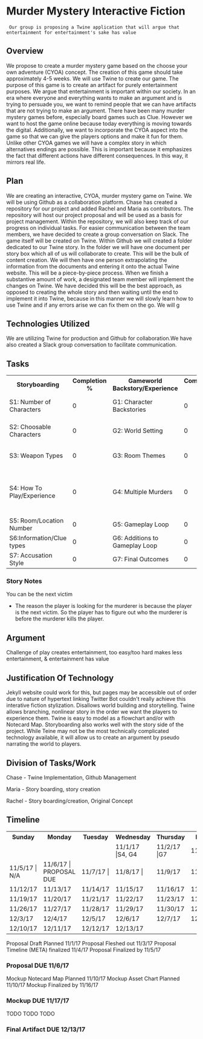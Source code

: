 # Murder Mystery Interactive Fiction
     Our group is proposing a Twine application that will argue that entertainment for entertainment's sake has value

## Overview
We propose to create a murder mystery game based on the choose your own adventure (CYOA) concept. The creation of this game should take approximately 4-5 weeks. We will use Twine to create our game. The purpose of this game is to create an artifact for purely entertainment purposes. We argue that entertainment is important within our society. In an era where everyone and everything wants to make an argument and is trying to persuade you, we want to remind people that we can have artifacts that are not trying to make an argument. There have been many murder mystery games before, especially board games such as Clue. However we want to host the game online because today everything is moving towards the digital. Additionally, we want to incorporate the CYOA aspect into the game so that we can give the players options and make it fun for them. Unlike other CYOA games we will have a complex story in which alternatives endings are possible. This is important because it emphasizes the fact that different actions have different consequences. In this way, it mirrors real life.

## Plan
We are creating an interactive, CYOA, murder mystery game on Twine. We will be using Github as a collaboration platform. Chase has created a repository for our project and added Rachel and Maria as contributors. The repository will host our project proposal and will be used as a basis for project management. Within the repository, we will also keep track of our progress on individual tasks. For easier communication between the team members, we have decided to create a group conversation on Slack. The game itself will be created on Twine. Within Github we will created a folder dedicated to our Twine story. In the folder we will have one document per story box which all of us will collaborate to create. This will be the bulk of content creation. We will then have one person extrapolating the information from the documents and entering it onto the actual Twine website. This will be a piece-by-piece process. When we finish a substantive amount of work, a designated team member will implement the changes on Twine. We have decided this will be the best approach, as opposed to creating the whole story and then waiting until the end to implement it into Twine, because in this manner we will slowly learn how to use Twine and if any errors arise we can fix them on the go. We will g

## Technologies Utilized
We are utilizing Twine for production and Github for collaboration.We have also created a Slack group conversation to facilitate communication.

## Tasks
<html>
<body>

<table style="width:100%">
  <tr>
    <th>Storyboarding</th>
    <th>Completion %</th>
    <th>Gameworld Backstory/Experience</th>
    <th>Completion %</th>
    <th>Stretch Goals</th>
    <th>Completion %</th>
  </tr>
  <tr>
    <td>S1: Number of Characters</td>
    <td>0</td>
    <td>G1: Character Backstories</td>
    <td>0</td>
    <td>B1: Playable Murderer</td>
    <td>0</td>
  </tr>
  <tr>
    <td>S2: Choosable Characters</td>
    <td>0</td>
    <td>G2: World Setting</td>
    <td>0</td>
    <td>B2: Run Away option</td>
    <td>0</td>
  </tr>
  <tr>
    <td>S3: Weapon Types</td>
    <td>0</td>
    <td>G3: Room Themes</td>
    <td>0</td>
    <td>B3: Persistent Timer</td>
    <td>0</td>
  </tr>
  <tr>
    <td>S4: How To Play/Experience</td>
    <td>0</td>
    <td>G4: Multiple Murders</td>
    <td>0</td>
    <td>B4: Player dies at certain Timer value</td>
    <td>0</td>
  </tr>
  <tr>
    <td>S5: Room/Location Number</td>
    <td>0</td>
    <td>G5: Gameplay Loop</td>
    <td>0</td>
  </tr>
  <tr>
    <td>S6:Information/Clue types</td>
    <td>0</td>
    <td>G6: Additions to Gameplay Loop</td>
    <td>0</td>
  </tr>
  <tr>
    <td>S7: Accusation Style</td>
    <td>0</td>
    <td>G7: Final Outcomes</td>
    <td>0</td>
  </tr>
</table>

</body>
</html>

### Story Notes
You can be the next victim

* The reason the player is looking for the murderer is because the player is the next victim. So the player has to figure out who the murderer is before the murderer kills the player.

## Argument
Challenge of play creates entertainment, too easy/too hard makes less entertainment, & entertainment has value

## Justification Of Technology
Jekyll website could work for this, but pages may be accessible out of order due to nature of hypertext linking
Twitter Bot couldn't really achieve this interative fiction stylization. Disallows world building and storytelling.
Twine allows branching, nonlinear story in the order we want the players to experience them. Twine is easy to model as a flowchart  and/or with Notecard Map. Storyboarding also works well with the story side of the project.
While Teine may not be the most technically complicated technology available, it will allow us to create an argument by pseudo narrating the world to players.

## Division of Tasks/Work
Chase - Twine Implementation, Github Management

Maria - Story boarding, story creation

Rachel - Story boarding/creation, Original Concept

## Timeline

<html>
<body>

<table style="width:100%">
  <tr>
    <th>Sunday</th>
    <th>Monday</th>
    <th>Tuesday</th>
    <th>Wednesday</th>
    <th>Thursday</th>
    <th>Friday</th>
    <th>Saturday</th>
  </tr>
  <tr>
    <td> </td>
    <td> </td>
    <td> </td>
    <td>11/1/17 |S4, G4</t>
    <td>11/2/17 |G7</td>
    <td>11/3/17 |</td>
    <td>11/4/17 | N/A</td>
  </tr>
  <tr>
    <td>11/5/17 | N/A</td>
    <td>11/6/17 | PROPOSAL DUE
    <td>11/7/17 |</td>
    <td>11/8/17 |</td>
    <td>11/9/17</td>
    <td>11/10/17</td>
    <td>11/11/17</td>
  </tr>
  <tr>
  <td>11/12/17</td>
  <td>11/13/17</td>
  <td>11/14/17</td>
  <td>11/15/17</td>
  <td>11/16/17</td>
  <td>11/17/17</td>
  <td>11/18/17</td>
  </tr>
  <tr>
  <td>11/19/17</td>
  <td>11/20/17</td>
  <td>11/21/17</td>
  <td>11/22/17</td>
  <td>11/23/17</td>
  <td>11/24/17</td>
  <td>11/25/17</td>  
  </tr>
  <tr>
  <td>11/26/17</td>
  <td>11/27/17</td>
  <td>11/28/17</td>
  <td>11/29/17</td>
  <td>11/30/17</td>
  <td>12/1/17</td>
  <td>12/2/17</td>  
  </tr>
  <tr>
  <td>12/3/17</td>
  <td>12/4/17</td>
  <td>12/5/17</td>
  <td>12/6/17</td>
  <td>12/7/17</td>
  <td>12/8/17</td>
  <td>12/9/17</td>  
  </tr>
  <tr>
  <td>12/10/17</td>
  <td>12/11/17</td>
  <td>12/12/17</td>
  <td>12/13/17</td>
   </tr>
</table>

</body>
</html>

Proposal Draft Planned 11/1/17
Proposal Fleshed out 11/3/17
Proposal Timeline (META) finalized 11/4/17
Proposal Finalized by 11/5/17
### Proposal DUE 11/6/17
Mockup Notecard Map Planned 11/10/17
Mockup Asset Chart Planned 11/10/17
Mockup Finalized by 11/16/17
### Mockup DUE 11/17/17
TODO
TODO
TODO
### Final Artifact DUE 12/13/17
